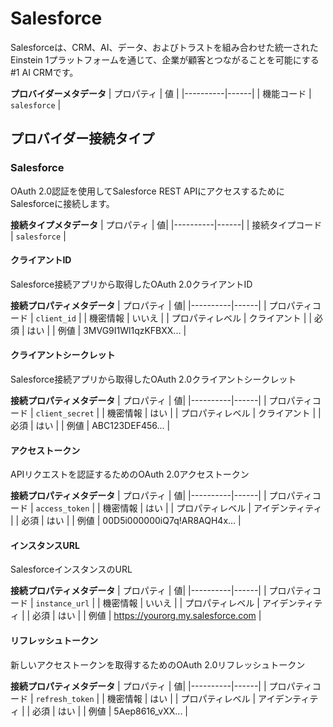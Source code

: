 # Salesforce
Salesforceは、CRM、AI、データ、およびトラストを組み合わせた統一されたEinstein 1プラットフォームを通じて、企業が顧客とつながることを可能にする#1 AI CRMです。

**プロバイダーメタデータ**
| プロパティ | 値 |
|----------|------|
| 機能コード | `salesforce` |

## プロバイダー接続タイプ

### Salesforce
OAuth 2.0認証を使用してSalesforce REST APIにアクセスするためにSalesforceに接続します。

**接続タイプメタデータ**
| プロパティ | 値|
|----------|------|
| 接続タイプコード | `salesforce` |

#### クライアントID
Salesforce接続アプリから取得したOAuth 2.0クライアントID

**接続プロパティメタデータ**
| プロパティ | 値|
|----------|------|
| プロパティコード | `client_id` |
| 機密情報 | いいえ |
| プロパティレベル | クライアント |
| 必須 | はい |
| 例値 | 3MVG9I1Wl1qzKFBXX... |

#### クライアントシークレット
Salesforce接続アプリから取得したOAuth 2.0クライアントシークレット

**接続プロパティメタデータ**
| プロパティ | 値|
|----------|------|
| プロパティコード | `client_secret` |
| 機密情報 | はい |
| プロパティレベル | クライアント |
| 必須 | はい |
| 例値 | ABC123DEF456... |

#### アクセストークン
APIリクエストを認証するためのOAuth 2.0アクセストークン

**接続プロパティメタデータ**
| プロパティ | 値|
|----------|------|
| プロパティコード | `access_token` |
| 機密情報 | はい |
| プロパティレベル | アイデンティティ |
| 必須 | はい |
| 例値 | 00D5i000000iQ7q!AR8AQH4x... |

#### インスタンスURL
SalesforceインスタンスのURL

**接続プロパティメタデータ**
| プロパティ | 値|
|----------|------|
| プロパティコード | `instance_url` |
| 機密情報 | いいえ |
| プロパティレベル | アイデンティティ |
| 必須 | はい |
| 例値 | https://yourorg.my.salesforce.com |

#### リフレッシュトークン
新しいアクセストークンを取得するためのOAuth 2.0リフレッシュトークン

**接続プロパティメタデータ**
| プロパティ | 値|
|----------|------|
| プロパティコード | `refresh_token` |
| 機密情報 | はい |
| プロパティレベル | アイデンティティ |
| 必須 | はい |
| 例値 | 5Aep8616_vXX... |